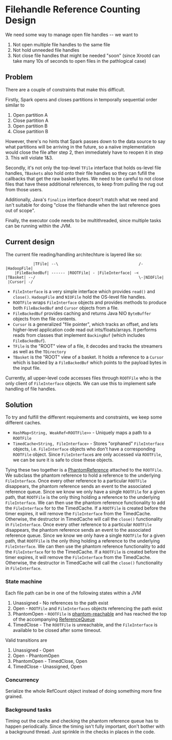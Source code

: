 Filehandle Reference Counting Design
====================================

We need some way to manage open file handles --  we want to

1. Not open multiple file handles to the same file
2. Not hold unneeded file handles
3. Not close file handles that might be needed "soon" (since Xrootd can take
   many 10s of seconds to open files in the pathlogical case)

Problem
-------

There are a couple of constraints that make this difficult.

Firstly, Spark opens and closes partitions in temporally sequential order
similar to

1. Open partition A
2. Close partition A
3. Open partition B
4. Close partition B

However, there's no hints that Spark passes down to the data source to say what
partitions will be arriving in the future, so a naiive implementation would
close the file after step 2, then immediately have to reopen it in step 3. This
will violate 1&3.

Secondly, it's not only the top-level `TFile` interface that holds os-level
file handles, `TBaskets` also hold onto their file handles so they can fufill
the callbacks that get the raw basket bytes. We need to be careful to not close
files that have these additional references, to keep from pulling the rug out
from those users.

Additionally, Java's `finalize` interface doesn't match what we need and isn't
suitable for doing "close the filehandle when the last reference goes out of
scope".

Finally, the executor code needs to be multithreaded, since multiple tasks can
be running within the JVM.

Current design
--------------

The current file reading/handling architechture is layered like so:

```
            |TFile| --\                                   /-|HadoopFile|
    |FileBackedBuf| ------ |ROOTFile| - |FileInterface| -<
|TBasket| --/                                             \-|NIOFile|
 |Cursor| -/
```

* `FileInterface` is a very simple interface which provides `read()` and
  `close()`. `HadoopFile` and `NIOFile` hold the OS-level file handles.
* `ROOTFile` wraps `FileInterface` objects and provides methods to produce
  both `FileBackedBuf` and `Cursor` objects from a file. 
* `FileBackedBuf` provides caching and returns Java NIO `ByteBuffer` objects
  from the file contents.
* `Cursor` is a generalized "file pointer", which tracks an offset, and lets
  higher-level application code read out ints/floats/arrays. It performs reads
  from classes that implement `BackingBuf` (which includes `FileBackedBuf`).
* `TFile` is the "ROOT" view of a file, it decodes and tracks the streamers
  as well as the `TDirectory`
* `TBasket` is the "ROOT" view of a basket. It holds a reference to a `Cursor`
  which is backed by a `FileBackedBuf` which points to the payload bytes in the
  input file.

Currently, all upper-level code accesses files through `ROOTFile` who is the
only client of `FileInterface` objects. We can use this to implement safe
handling of file handles.

Solution
--------

To try and fulfill the different requirements and constraints, we keep some
different caches.

* `HashMap<String, WeakRef<ROOTFile>>` - Uniquely maps a path to a `ROOTFile`
* `TimedCache<String, FileInterface>` - Stores "orphaned" `FileInterface`
  objects, i.e. `FileInterface` objects who don't have a corresponding
  `ROOTFile` object. Since `FileInterface`s are only accessed via `ROOTFile`,
  we can be sure it is safe to close these objects.

Tying these two together is a [PhantomReference](https://docs.oracle.com/javase/8/docs/api/java/lang/ref/PhantomReference.html)
attached to the `ROOTFile`. We subclass the phantom reference to hold a
reference to the underlying `FileInterface`. Once every other reference to
a particular `ROOTFile` disappears, the phantom reference sends an event to the
associated reference queue. Since we know we only have a single `ROOTFile` for
a given path, that `ROOTFile` is the only thing holding a reference to the
underlying `FileInterface`. We can then use the phantom reference functionality
to add the `FileInterface` for to the TimedCache. If a `ROOTFile` is created
before the timer expires, it will remove the `FileInterface` from the
TimedCache. Otherwise, the destructor in TimedCache will call the `close()`
functionality in `FileInterface`. Once every other reference to
a particular `ROOTFile` disappears, the phantom reference sends an event to the
associated reference queue. Since we know we only have a single `ROOTFile` for
a given path, that `ROOTFile` is the only thing holding a reference to the
underlying `FileInterface`. We can then use the phantom reference functionality
to add the `FileInterface` for to the TimedCache. If a `ROOTFile` is created
before the timer expires, it will remove the `FileInterface` from the
TimedCache. Otherwise, the destructor in TimedCache will call the `close()`
functionality in `FileInterface`.

### State machine

Each file path can be in one of the following states within a JVM

1. Unassigned - No references to the path exist
2. Open - `ROOTFile` and `FileInterfaces` objects referencing the path exist
3. PhantomOpen - `ROOTFile` is [phantom-reachable](https://www.logicbig.com/tutorials/core-java-tutorial/gc/phantom-reference.html)
   and has reached the top of the accompanying [ReferenceQueue](https://docs.oracle.com/javase/8/docs/api/java/lang/ref/ReferenceQueue.html)
4. TimedClose - The `ROOTFile` is unreachable, and the `FileInterface` is
   available to be closed after some timeout.

Valid transitions are

1. Unassigned - Open
2. Open - PhantomOpen
3. PhantomOpen - TimedClose, Open
4. TimedClose - Unassigned, Open

### Concurrency

Serialize the whole RefCount object instead of doing something more fine
grained.

### Background tasks

Timing out the cache and checking the phantom reference queue has to happen
periodically. Since the timing isn't fully important, don't bother with a
background thread. Just sprinkle in the checks in places in the code.

